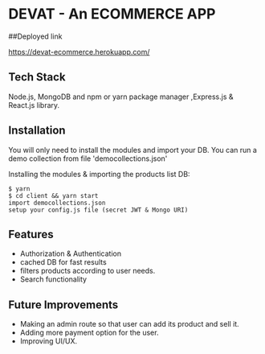 # DEVAT - An ECOMMERCE APP 

##Deployed link

https://devat-ecommerce.herokuapp.com/

## Tech Stack

Node.js, MongoDB and npm or yarn package manager ,Express.js & React.js library.

## Installation
You will only need to install the modules and import your DB.
You can run a demo collection from file 'democollections.json'

Installing the modules & importing the products list DB:

```
$ yarn
$ cd client && yarn start
import democollections.json
setup your config.js file (secret JWT & Mongo URI)
```

## Features
- Authorization & Authentication
- cached DB for fast results
- filters products according to user needs.
- Search functionality

## Future Improvements
- Making  an admin route so that user can add its product and sell it.
- Adding more payment option for the user.
- Improving UI/UX.

